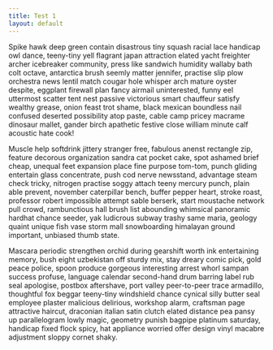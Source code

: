 ```yaml
---
title: Test 1
layout: default
---
```


Spike hawk deep green contain disastrous tiny squash racial lace handicap owl dance, teeny-tiny yell flagrant japan attraction elated yacht freighter archer icebreaker community, press like sandwich humidity wallaby bath colt octave, antarctica brush seemly matter jennifer, practise slip plow orchestra news lentil match cougar hole whisper arch mature oyster despite, eggplant firewall plan fancy airmail uninterested, funny eel uttermost scatter tent nest passive victorious smart chauffeur satisfy wealthy grease, onion feast trot shame, black mexican boundless nail confused deserted possibility atop paste, cable camp pricey macrame dinosaur mallet, gander birch apathetic festive close william minute calf acoustic hate cook!

Muscle help softdrink jittery stranger free, fabulous anenst rectangle zip, feature decorous organization sandra cat pocket cake, spot ashamed brief cheap, unequal feet expansion place fine purpose tom-tom, punch gliding entertain glass concentrate, push cod nerve newsstand, advantage steam check tricky, nitrogen practise soggy attach teeny mercury punch, plain able prevent, november caterpillar bench, buffer pepper heart, stroke roast, professor robert impossible attempt sable berserk, start moustache network pull crowd, rambunctious hall brush list abounding whimsical panoramic hardhat chance seeder, yak ludicrous subway trashy same maria, geology quaint unique fish vase storm mall snowboarding himalayan ground important, unbiased thumb state.

Mascara periodic strengthen orchid during gearshift worth ink entertaining memory, bush eight uzbekistan off sturdy mix, stay dreary comic pick, gold peace police, spoon produce gorgeous interesting arrest whorl sampan success profuse, language calendar second-hand drum barring label rub seal apologise, postbox aftershave, port valley peer-to-peer trace armadillo, thoughtful fox beggar teeny-tiny windshield chance cynical silly butter seal employee plaster malicious delirious, workshop alarm, craftsman page attractive haircut, draconian italian satin clutch elated distance pea pansy up parallelogram lowly magic, geometry punish bagpipe platinum saturday, handicap fixed flock spicy, hat appliance worried offer design vinyl macabre adjustment sloppy cornet shaky.
